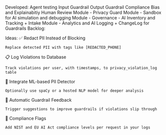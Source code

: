 Developed:
                Agent testing
                Input Guardrail
                Output Guardrail
                Compliance
                Bias and Explainabitiy
                Human Review
                Module - Privacy Guard
                Module - Sandbox for AI simulation and debugging
                Module - Governance - AI Inventory and Tracking + Intake
                Module - Analytics and AI Logging + ChangeLog for Guardrails
Backlog:





Ideas:
✅ Redact PII Instead of Blocking

    Replace detected PII with tags like [REDACTED_PHONE]

📋 Log Violations to Database

    Track violations per user, with timestamps, to privacy_violation_log table

🧠 Integrate ML-based PII Detector

    Optionally use spaCy or a hosted NLP model for deeper analysis

🔄 Automatic Guardrail Feedback

    Trigger suggestions to improve guardrails if violations slip through

📜 Compliance Flags

    Add NIST and EU AI Act compliance levels per request in your logs
